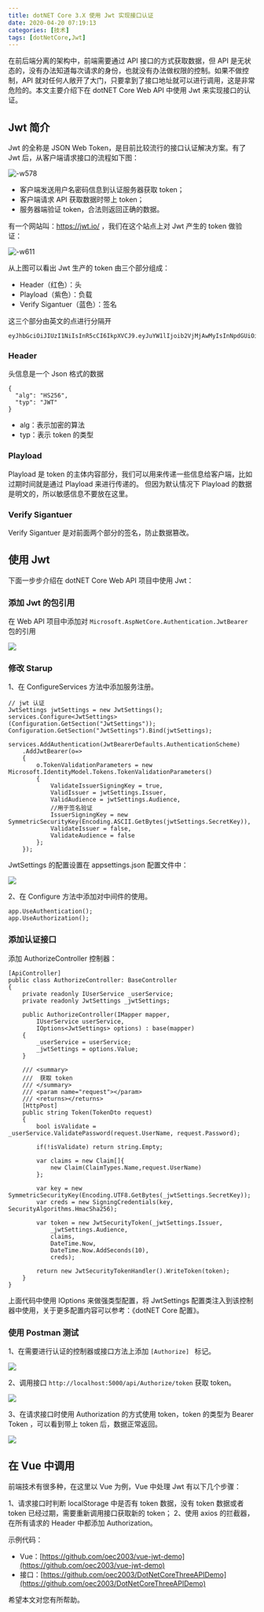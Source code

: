 ```yaml
---
title: dotNET Core 3.X 使用 Jwt 实现接口认证
date: 2020-04-20 07:19:13
categories: [技术]
tags: [dotNetCore,Jwt]
---
```


在前后端分离的架构中，前端需要通过 API 接口的方式获取数据，但 API 是无状态的，没有办法知道每次请求的身份，也就没有办法做权限的控制。如果不做控制，API 就对任何人敞开了大门，只要拿到了接口地址就可以进行调用，这是非常危险的。本文主要介绍下在 dotNET Core Web API 中使用 Jwt 来实现接口的认证。

<!--more-->

## Jwt 简介

Jwt 的全称是 JSON Web Token，是目前比较流行的接口认证解决方案。有了 Jwt 后，从客户端请求接口的流程如下图：

![-w578](https://cdn.jsdelivr.net/gh/oec2003/hblog-images/img/202201290655098.jpg)

* 客户端发送用户名密码信息到认证服务器获取 token；
* 客户端请求 API 获取数据时带上 token；
* 服务器端验证 token，合法则返回正确的数据。

有一个网站叫：https://jwt.io/ ，我们在这个站点上对 Jwt 产生的 token 做验证：

![-w611](https://cdn.jsdelivr.net/gh/oec2003/hblog-images/img/202201290655845.jpg)

从上图可以看出 Jwt 生产的 token 由三个部分组成：

* Header（红色）：头
* Playload（紫色）：负载
* Verify Sigantuer（蓝色）：签名

这三个部分由英文的点进行分隔开

```
eyJhbGciOiJIUzI1NiIsInR5cCI6IkpXVCJ9.eyJuYW1lIjoib2VjMjAwMyIsInNpdGUiOiJodHRwOi8vZndoeXkuY29tIiwiaWF0IjoxNTE2MjM5MDIyfQ.DYgo4eEUwlYJqQoLvAuFPxFRVcCow77Zyl2byaK6Uxk
```

### Header

头信息是一个 Json 格式的数据

```
{
  "alg": "HS256",
  "typ": "JWT"
}
```

* alg：表示加密的算法
* typ：表示 token 的类型

### Playload

Playload 是 token 的主体内容部分，我们可以用来传递一些信息给客户端，比如过期时间就是通过 Playload 来进行传递的。 但因为默认情况下 Playload 的数据是明文的，所以敏感信息不要放在这里。

### Verify Sigantuer

Verify Sigantuer 是对前面两个部分的签名，防止数据篡改。

## 使用 Jwt

下面一步步介绍在 dotNET Core Web API 项目中使用 Jwt：

### 添加 Jwt 的包引用

在 Web API 项目中添加对 `Microsoft.AspNetCore.Authentication.JwtBearer` 包的引用

![](https://cdn.jsdelivr.net/gh/oec2003/hblog-images/img/202201290655237.jpg)

### 修改 Starup

1、在 ConfigureServices 方法中添加服务注册。

```
// jwt 认证
JwtSettings jwtSettings = new JwtSettings();
services.Configure<JwtSettings>(Configuration.GetSection("JwtSettings"));
Configuration.GetSection("JwtSettings").Bind(jwtSettings);
    
services.AddAuthentication(JwtBearerDefaults.AuthenticationScheme)
    .AddJwtBearer(o=>
    {
        o.TokenValidationParameters = new Microsoft.IdentityModel.Tokens.TokenValidationParameters()
        {
            ValidateIssuerSigningKey = true,
            ValidIssuer = jwtSettings.Issuer,
            ValidAudience = jwtSettings.Audience,
            //用于签名验证
            IssuerSigningKey = new SymmetricSecurityKey(Encoding.ASCII.GetBytes(jwtSettings.SecretKey)),
            ValidateIssuer = false,
            ValidateAudience = false
        };
    });
```

JwtSettings 的配置设置在 appsettings.json 配置文件中：

![](https://cdn.jsdelivr.net/gh/oec2003/hblog-images/img/202201290656576.jpg)

2、在 Configure 方法中添加对中间件的使用。

```
app.UseAuthentication();
app.UseAuthorization();
```

### 添加认证接口

添加 AuthorizeController 控制器：

```
[ApiController]
public class AuthorizeController: BaseController
{
    private readonly IUserService _userService;
    private readonly JwtSettings _jwtSettings;

    public AuthorizeController(IMapper mapper,
        IUserService userService,
        IOptions<JwtSettings> options) : base(mapper)
    {
        _userService = userService;
        _jwtSettings = options.Value;
    }

    /// <summary>
    ///  获取 token
    /// </summary>
    /// <param name="request"></param>
    /// <returns></returns>
    [HttpPost]
    public string Token(TokenDto request)
    {
        bool isValidate = _userService.ValidatePassword(request.UserName, request.Password);

        if(!isValidate) return string.Empty;
        
        var claims = new Claim[]{
            new Claim(ClaimTypes.Name,request.UserName)
        };
        
        var key = new SymmetricSecurityKey(Encoding.UTF8.GetBytes(_jwtSettings.SecretKey));
        var creds = new SigningCredentials(key, SecurityAlgorithms.HmacSha256);
        
        var token = new JwtSecurityToken(_jwtSettings.Issuer,
            _jwtSettings.Audience,
            claims,
            DateTime.Now,
            DateTime.Now.AddSeconds(10),
            creds);
        
        return new JwtSecurityTokenHandler().WriteToken(token);
    }
}
```

上面代码中使用 IOptions 来做强类型配置，将 JwtSettings 配置类注入到该控制器中使用，关于更多配置内容可以参考：《dotNET Core 配置》。

### 使用 Postman 测试

1、在需要进行认证的控制器或接口方法上添加 `[Authorize] ` 标记。

![](https://cdn.jsdelivr.net/gh/oec2003/hblog-images/img/202201290656234.jpg)

2、调用接口 `http://localhost:5000/api/Authorize/token` 获取 token。

![](https://cdn.jsdelivr.net/gh/oec2003/hblog-images/img/202201290656952.jpg)

3、在请求接口时使用 Authorization 的方式使用 token，token 的类型为 Bearer Token ，可以看到带上 token 后，数据正常返回。

![](https://cdn.jsdelivr.net/gh/oec2003/hblog-images/img/202201290657807.jpg)

## 在 Vue 中调用

前端技术有很多种，在这里以 Vue 为例，Vue 中处理 Jwt 有以下几个步骤：

1、请求接口时判断 localStorage 中是否有 token 数据，没有 token 数据或者 token 已经过期，需要重新调用接口获取新的 token；
2、使用 axios 的拦截器，在所有请求的 Header 中都添加 Authorization。

示例代码：

* Vue：[https://github.com/oec2003/vue-jwt-demo](https://github.com/oec2003/vue-jwt-demo)
* 接口：[https://github.com/oec2003/DotNetCoreThreeAPIDemo](https://github.com/oec2003/DotNetCoreThreeAPIDemo)

希望本文对您有所帮助。

